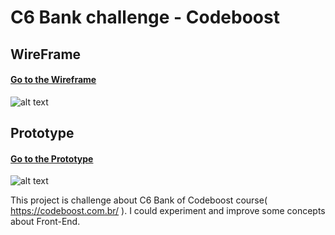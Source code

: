 # C6 Bank challenge - Codeboost

## WireFrame

#### [Go to the Wireframe ](https://henriquegoncalvessilva.github.io/c6bankdesafio/prototype/index.html)

![alt text](https://i.ibb.co/9VVc7nm/image.png)

## Prototype

#### [Go to the Prototype ](https://henriquegoncalvessilva.github.io/c6bankdesafio/wireframe/index.html)

![alt text](https://i.ibb.co/DLpqsvv/image.png)

This project is challenge about C6 Bank of Codeboost course( https://codeboost.com.br/ ). I could experiment and improve some concepts about Front-End.
